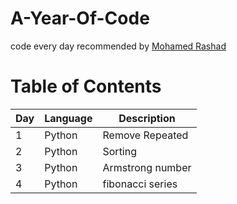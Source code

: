 # A-Year-Of-Code
code every day recommended by [Mohamed Rashad](https://github.com/MohammedRashad/A-Year-of-Code)

# Table of Contents  
| Day | Language | Description |
| --- | --- | --- | 
| 1 | Python | Remove Repeated |
| 2 | Python | Sorting | 
| 3 | Python | Armstrong number |
| 4 | Python | fibonacci series |
